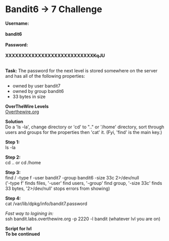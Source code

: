 # Bandit6 -> 7 Challenge

**Username:**
<br>
<br>
**bandit6**
<br>
<br>
**Password:**
<br>
<br>
**XXXXXXXXXXXXXXXXXXXXXXXXXXXKqJU**
<br>
<br>


**Task:**
The password for the next level is stored somewhere on the server and has all of the following properties:
<br>
- owned by user bandit7
- owned by group bandit6
- 33 bytes in size

**OverTheWire Levels**
<br>
[Overthewire.org](https://overthewire.org/wargames/bandit/bandit7.html)

**Solution**
<br>
Do a 'ls -la', change directory or 'cd' to ".." or '/home' directory, sort through users and groups for the properties then 'cat' it. (Fyi, 'find' is the main key.)

**Step 1:**
<br>
ls -la

**Step 2:**
<br>
cd .. or cd /home

**Step 3:**
<br>
find / -type f -user bandit7 -group bandit6 -size 33c 2>/dev/null
<br>
('-type f' finds files, '-user' find users, '-group' find group, '-size 33c' finds 33 bytes, '2>/dev/null' stops errors from showing)

**Step 4:**
<br>
cat /var/lib/dpkg/info/bandit7.password

*Fast way to logining in:*
<br>
ssh bandit.labs.overthewire.org -p 2220 -l bandit (whatever lvl you are on)

**Script for lvl**
<br>
**To be continued**
